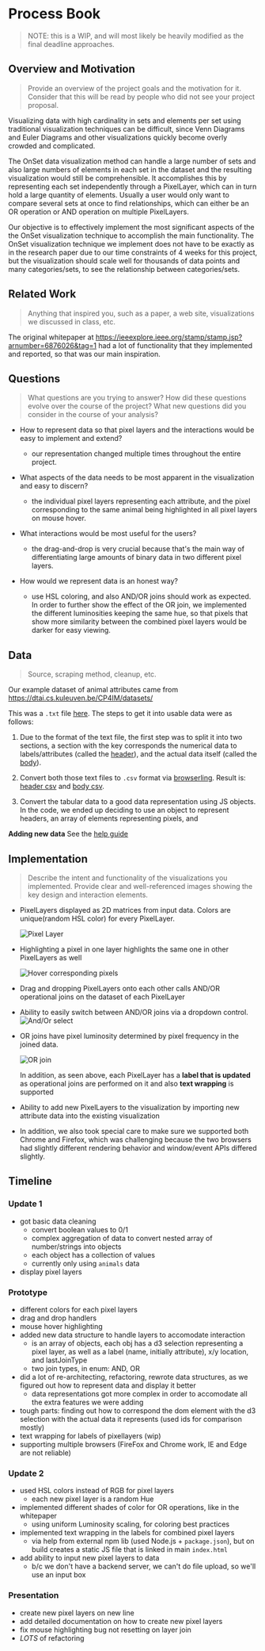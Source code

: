# Process Book

> NOTE: this is a WIP, and will most likely be heavily modified as the final deadline approaches.



Overview and Motivation
---
> Provide an overview of the project goals and the motivation for it. Consider that this will be read by people who did not see your project proposal.

Visualizing data with high cardinality in sets and elements per set using traditional visualization techniques can be difficult, since Venn Diagrams and Euler Diagrams and other visualizations quickly become overly crowded and complicated.

The OnSet data visualization method can handle a large number of sets and also large numbers of elements in each set in the dataset and the resulting visualization would still be comprehensible. It accomplishes this by representing each set independently through a PixelLayer, which can in turn hold a large quantity of elements. Usually a user would only want to compare several sets at once to find relationships, which can either be an OR operation or AND operation on multiple PixelLayers.

Our objective is to effectively implement the most significant aspects of the the OnSet visualization technique to accomplish the main functionality. The OnSet visualization technique we implement does not have to be exactly as in the research paper due to our time constraints of 4 weeks for this project, but the visualization should scale well for thousands of data points and many categories/sets, to see the relationship between categories/sets.
    
Related Work
---
>Anything that inspired you, such as a paper, a web site, visualizations we discussed in class, etc.

The original whitepaper at https://ieeexplore.ieee.org/stamp/stamp.jsp?arnumber=6876026&tag=1 had a lot of functionality that they implemented and reported, so that was our main inspiration.
    
Questions
---
> What questions are you trying to answer? How did these questions evolve over the course of the project? What new questions did you consider in the course of your analysis?

- How to represent data so that pixel layers and the interactions would be easy to implement and extend?
    - our representation changed multiple times throughout the entire project.

- What aspects of the data needs to be most apparent in the visualization and easy to discern?
    - the individual pixel layers representing each attribute, and the pixel corresponding to the same animal being highlighted in all pixel layers on mouse hover.

- What interactions would be most useful for the users?
    - the drag-and-drop is very crucial because that's the main way of differentiating large amounts of binary data in two different pixel layers.

- How would we represent data is an honest way?
    - use HSL coloring, and also AND/OR joins should work as expected. In order to further show the effect of the OR join, we implemented the different luminosities keeping the same hue, so that pixels that show more similarity between the combined pixel layers would be darker for easy viewing.

Data
---
> Source, scraping method, cleanup, etc.
> 
Our example dataset of animal attributes came from https://dtai.cs.kuleuven.be/CP4IM/datasets/

This was a `.txt` file [here](/src/data/zoo-raw.txt). The steps to get it into usable data were as follows:

1. Due to the format of the text file, the first step was to split it into two sections, a section with the key corresponds the numerical data to labels/attributes (called the [header]((/src/data/zoo-header.txt))), and the actual data itself (called the [body](/src/data/zoo-body.txt)).
2. Convert both those text files to `.csv` format via [browserling](https://www.browserling.com/tools/text-to-csv). Result is:
   [header csv](/src/data/zoo-header.csv) and [body csv](src/data/zoo-body.csv).
   
3. Convert the tabular data to a good data representation using JS objects. In the code, we ended up deciding to use an object to represent headers, an array of elements representing pixels, and 


**Adding new data** See the [help guide](./help.md)
    
Implementation
---
> Describe the intent and functionality of the visualizations you implemented. Provide clear and well-referenced images showing the key design and interaction elements.


- PixelLayers displayed as 2D matrices from input data. Colors are unique(random HSL color) for every PixelLayer.
  
  ![Pixel Layer](./images/pixellayer.png)


- Highlighting a pixel in one layer highlights the same one in other PixelLayers as well
    
    ![Hover corresponding pixels](./images/hover.png)

- Drag and dropping PixelLayers onto each other calls AND/OR operational joins on the dataset of each PixelLayer

    

- Ability to easily switch between AND/OR joins via a dropdown control.
    ![And/Or select](./images/and-or.png)

- OR joins have pixel luminosity determined by pixel frequency in the joined data.
  
    ![OR join](./images/or.png)


    In addition, as seen above, each PixelLayer has a **label that is updated** as operational joins are performed on it and also **text wrapping** is supported


- Ability to add new PixelLayers to the visualization by importing new attribute data into the existing visualization


- In addition, we also took special care to make sure we supported both Chrome and Firefox, which was challenging because the two browsers had slightly different rendering behavior and window/event APIs differed slightly.


Timeline
---

### Update 1

- got basic data cleaning
  - convert boolean values to 0/1
  - complex aggregation of data to convert nested array of number/strings into objects
  - each object has a collection of values
  - currently only using `animals` data
- display pixel layers

### Prototype

- different colors for each pixel layers
- drag and drop handlers
- mouse hover highlighting
- added new data structure to handle layers to accomodate interaction
  - is an array of objects, each obj has a d3 selection representing a pixel layer, as well as a label (name, initially attribute), x/y location, and lastJoinType
  - two join types, in enum: AND, OR
- did a lot of re-architecting, refactoring, rewrote data structures, as we figured out how to represent data and display it better
  - data representations got more complex in order to accomodate all the extra features we were adding
- tough parts: finding out how to correspond the dom element with the d3 selection with the actual data it represents (used ids for comparison mostly)
- text wrapping for labels of pixellayers (wip)
- supporting multiple browsers (FireFox and Chrome work, IE and Edge are not reliable)

### Update 2

- used HSL colors instead of RGB for pixel layers
    - each new pixel layer is a random Hue
- implemented different shades of color for OR operations, like in the whitepaper
    - using uniform Luminosity scaling, for coloring best practices
- implemented text wrapping in the labels for combined pixel layers
    - via help from external npm lib (used Node.js + `package.json`), but on build creates a static JS file that is linked in main `index.html`
- add ability to input new pixel layers to data
    - b/c we don't have a backend server, we can't do file upload, so we'll use an input box

### Presentation

- create new pixel layers on new line
- add detailed documentation on how to create new pixel layers
- fix mouse highlighting bug not resetting on layer join
- _LOTS_ of refactoring
